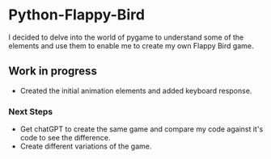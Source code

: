# Python-Flappy-Bird
I decided to delve into the world of pygame to understand some of the elements and use them to enable me to create my own Flappy Bird game.

## Work in progress
- Created the initial animation elements and added keyboard response.
  
### Next Steps
- Get chatGPT to create the same game and compare my code against it's code to see the difference.
- Create different variations of the game.
